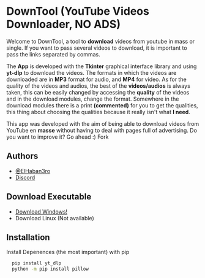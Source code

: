 
# DownTool (YouTube Videos Downloader, NO ADS)


Welcome to DownTool, a tool to **download** videos from youtube in mass or single. If you want to pass several videos to download, it is important to pass the links separated by commas.

The **App** is developed with the **Tkinter** graphical interface library and using **yt-dlp** to download the videos. The formats in which the videos are downloaded are in **MP3** format for audio, and **MP4** for video. As for the quality of the videos and audios, the best of the **videos/audios** is always taken, this can be easily changed by accessing the **quality** of the videos and in the download modules, change the format. Somewhere in the download modules there is a print **(commented)** for you to get the qualities, this thing about choosing the qualities because it really isn't what **I need**.


This app was developed with the aim of being able to download videos from YouTube en **masse** without having to deal with pages full of advertising. Do you want to improve it? Go ahead :) Fork
## Authors

- [@ElHaban3ro](https://www.github.com/ElHaban3ro)
- [Discord](https://discord.gg/9jbB6wnqX3)


## Download Executable

- [Download Windows!](https://github.com/ElHaban3ro/DownTool-YT-DLP-GUI/blob/main/DownTool%201.1WIN-PORT.zip?raw=true)
- Download Linux (Not available)




## Installation

Install Depenences (the most important) with pip

```bash
  pip install yt_dlp
  python -m pip install pillow
```
    